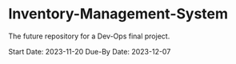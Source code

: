 # Inventory-Management-System
The future repository for a Dev-Ops final project.

Start Date: 2023-11-20
Due-By Date: 2023-12-07
